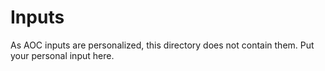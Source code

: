 # Inputs

As AOC inputs are personalized, this directory does not contain them. Put your personal input here.
